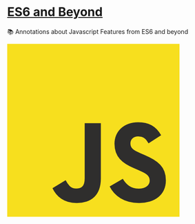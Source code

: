 # [ES6 and Beyond](https://gabrielgodoy.gitbooks.io/es6-and-beyond/content/)

📚 Annotations about Javascript Features from ES6 and beyond

![JS](assets/js-logo.png)

